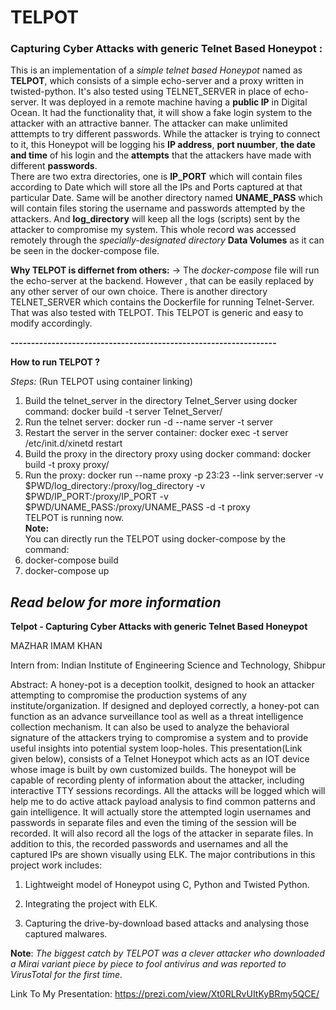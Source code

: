 # TELPOT  
### Capturing Cyber Attacks with generic Telnet Based Honeypot :
This is an implementation of a _simple telnet based Honeypot_ named as **TELPOT**, which consists of a simple echo-server and a proxy written in twisted-python. It's also tested using TELNET_SERVER in place of echo-server. It was deployed in a remote machine having a **public IP** in Digital Ocean.
It had the functionality that, it will show a fake login system to the attacker with an attractive banner. The attacker can make unlimited atttempts to try different passwords. While the attacker is trying to connect to it, this Honeypot will be logging his **IP address**, **port nuumber**, **the date and time** of his login and the **attempts** that the attackers have made with different **passwords**.  
There are two extra directories, one is **IP_PORT** which will contain files according to Date which will store all the IPs and Ports captured at that particular Date. Same will be another directory named **UNAME_PASS** which will contain files storing the username and passwords attempted by the attackers.  And **log_directory** will keep all the logs (scripts) sent by the attacker to compromise my system.
This whole record was accessed remotely through the _specially-designated directory_ **Data Volumes** as it can be seen in the docker-compose file.

**Why TELPOT is differnet from others:**
-> The _docker-compose_ file will run the echo-server at the backend. However , that can be easily replaced by any other server of our own choice. There is another directory TELNET_SERVER which contains the Dockerfile for running Telnet-Server. That was also tested with TELPOT.
This TELPOT is generic and easy to modify accordingly.

**-----------------------------------------------------------------**

**How to run TELPOT ?**

_Steps:_ (Run TELPOT using container linking)
1) Build the telnet_server in the directory Telnet_Server using docker command:  docker build -t server Telnet_Server/    
2) Run the telnet server:  docker run -d --name server -t server    
3) Restart the server in the server container:  docker exec -t server /etc/init.d/xinetd restart    
4) Build the proxy in the directory proxy using docker command:  docker build -t proxy proxy/    
4) Run the proxy:  docker run --name proxy -p 23:23 --link server:server -v $PWD/log_directory:/proxy/log_directory -v $PWD/IP_PORT:/proxy/IP_PORT -v $PWD/UNAME_PASS:/proxy/UNAME_PASS -d -t proxy    
TELPOT is running now.    
**Note:**    
You can directly run the TELPOT using docker-compose by the command:    
1) docker-compose build    
2) docker-compose up

_Read below for more information_
---------------------------------------------------------------------------------------------------------------------------------
**Telpot - Capturing Cyber Attacks with generic Telnet Based Honeypot**

MAZHAR IMAM KHAN

Intern from:  Indian Institute of Engineering Science and Technology, Shibpur

Abstract: A honey-pot is a deception toolkit, designed to hook an attacker attempting to compromise the production systems of any institute/organization. If designed and deployed correctly, a honey-pot can function as an advance surveillance tool as well as a threat intelligence collection mechanism. It can also be used to analyze the behavioral signature of the attackers trying to compromise a system and to provide useful insights into potential system loop-holes. This presentation(Link given below), consists of a Telnet Honeypot which acts as an IOT device whose image is built by own customized builds. The honeypot will be capable of recording plenty of information about the attacker, including interactive TTY sessions recordings. All the attacks will be logged which will help me to do active attack payload analysis to find common patterns and gain intelligence. It will actually store the attempted login usernames and passwords in separate files and even the timing of the session will be recorded. It will also record all the logs of the attacker in separate files. In addition to this, the recorded passwords and usernames and all the captured IPs are shown visually using ELK. 
The major contributions in this project work includes:

1.  Lightweight model of Honeypot using C, Python and Twisted Python.

2. Integrating the project with ELK.

3. Capturing the drive-by-download based attacks and analysing those captured malwares.

**Note**: _The biggest catch by TELPOT was a clever attacker who downloaded a Mirai variant piece by piece to fool antivirus and was reported to VirusTotal for the first time._

Link To My Presentation: https://prezi.com/view/Xt0RLRvUItKyBRmy5QCE/
